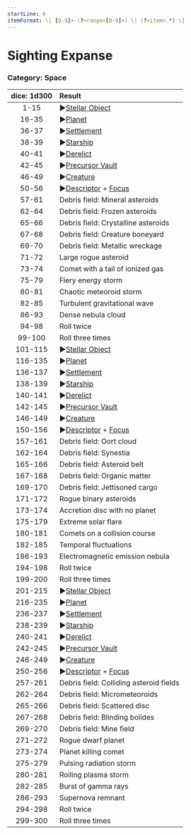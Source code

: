```yaml
---
startLine: 4
itemFormat: \| [0-9]+-(?<range>[0-9]+) \| (?<item>.*) \|
---
```

# Sighting Expanse
### Category: Space

| dice: 1d300 | Result |
|:----:|:-------|
| 1-15 | ▶[Stellar Object](Space_Stellar_Object.md) |
| 16-35 | ▶[Planet](Planets_Class.md) |
| 36-37 | ▶[Settlement](Settlements_First_Look.md) |
| 38-39 | ▶[Starship](Starships_Type.md) |
| 40-41 | ▶[Derelict](Derelicts_Outer_First_Look.md) |
| 42-45 | ▶[Precursor Vault](Vaults_Outer_First_Look.md) |
| 46-49 | ▶[Creature](Creatures_First_Look.md) |
| 50-56 | ▶[Descriptor](Core_Descriptor.md) + [Focus](Core_Focus.md) |
| 57-61 | Debris field: Mineral asteroids  |
| 62-64 | Debris field: Frozen asteroids  |
| 65-66 | Debris field: Crystalline asteroids  |
| 67-68 | Debris field: Creature boneyard  |
| 69-70 | Debris field: Metallic wreckage  |
| 71-72 | Large rogue asteroid  |
| 73-74 | Comet with a tail of ionized gas  |
| 75-79 | Fiery energy storm  |
| 80-81 | Chaotic meteoroid storm  |
| 82-85 | Turbulent gravitational wave  |
| 86-93 | Dense nebula cloud  |
| 94-98 | Roll twice  |
| 99-100 | Roll three times  |
| 101-115 | ▶[Stellar Object](Space_Stellar_Object.md) |
| 116-135 | ▶[Planet](Planets_Class.md) |
| 136-137 | ▶[Settlement](Settlements_First_Look.md) |
| 138-139 | ▶[Starship](Starships_Type.md) |
| 140-141 | ▶[Derelict](Derelicts_Outer_First_Look.md) |
| 142-145 | ▶[Precursor Vault](Vaults_Outer_First_Look.md) |
| 146-149 | ▶[Creature](Creatures_First_Look.md) |
| 150-156 | ▶[Descriptor](Core_Descriptor.md) + [Focus](Core_Focus.md) |
| 157-161 | Debris field: Oort cloud |
| 162-164 | Debris field: Synestia |
| 165-166 | Debris field: Asteroid belt |
| 167-168 | Debris field: Organic matter |
| 169-170 | Debris field: Jettisoned cargo |
| 171-172 | Rogue binary asteroids |
| 173-174 | Accretion disc with no planet |
| 175-179 | Extreme solar flare |
| 180-181 | Comets on a collision course |
| 182-185 | Temporal fluctuations |
| 186-193 | Electromagnetic emission nebula |
| 194-198 | Roll twice |
| 199-200 | Roll three times |
| 201-215 | ▶[Stellar Object](Space_Stellar_Object.md) |
| 216-235 | ▶[Planet](Planets_Class.md) |
| 236-237 | ▶[Settlement](Settlements_First_Look.md) |
| 238-239 | ▶[Starship](Starships_Type.md) |
| 240-241 | ▶[Derelict](Derelicts_Outer_First_Look.md) |
| 242-245 | ▶[Precursor Vault](Vaults_Outer_First_Look.md) |
| 246-249 | ▶[Creature](Creatures_First_Look.md) |
| 250-256 | ▶[Descriptor](Core_Descriptor.md) + [Focus](Core_Focus.md) |
| 257-261 | Debris field: Colliding asteroid fields |
| 262-264 | Debris field: Micrometeoroids |
| 265-266 | Debris field: Scattered disc |
| 267-268 | Debris field: Blinding bolides |
| 269-270 | Debris field: Mine field |
| 271-272 | Rogue dwarf planet |
| 273-274 | Planet killing comet |
| 275-279 | Pulsing radiation storm |
| 280-281 | Roiling plasma storm |
| 282-285 | Burst of gamma rays |
| 286-293 | Supernova remnant |
| 294-298 | Roll twice |
| 299-300 | Roll three times |